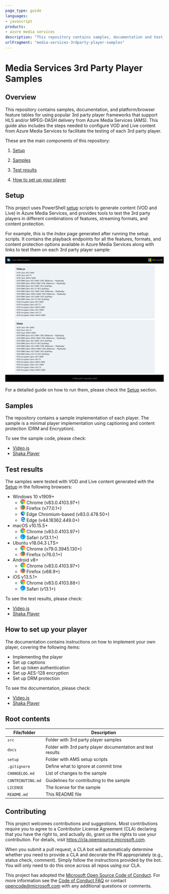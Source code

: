 ```yaml
---
page_type: guide
languages:
- javascript
products:
- azure media services
description: "This repository contains samples, documentation and test results for different 3rd party player frameworks using VOD and Live content from Azure Media Services (AMS)."
urlFragment: "media-services-3rdparty-player-samples"
---
```


# Media Services 3rd Party Player Samples

## Overview

This repository contains samples, documentation, and platform/browser feature tables for using popular 3rd party player frameworks that support HLS and/or MPEG-DASH delivery from Azure Media Services (AMS). This guide also includes the steps needed to configure VOD and Live content from Azure Media Services to facilitate the testing of each 3rd party player.

These are the main components of this repository:

1. [Setup](#setup)

2. [Samples](#samples)

3. [Test results](#test-results)

4. [How to set up your player](#how-to-set-up-your-player)

## Setup

This project uses PowerShell [setup](/setup) scripts to generate content (VOD and Live) in Azure Media Services, and provides tools to test the 3rd party players in different combinations of features, streaming formats, and content protection.

For example, this is the _Index_ page generated after running the setup scripts. It contains the playback endpoints for all the features, formats, and content protection options available in Azure Media Services along with links to test them on each 3rd party player sample:

![Index](docs/images/index.jpg)

For a detailed guide on how to run them, please check the [Setup](/setup) section.

## Samples

The repository contains a sample implementation of each player. The sample is a minimal player implementation using captioning and content protection (DRM and Encryption).

To see the sample code, please check:

- [Video.js](/src/video.js)
- [Shaka Player](/src/shaka)

## Test results
  
The samples were tested with VOD and Live content generated with the [Setup](/setup) in the following browsers:

- Windows 10 v1909+
  - ![chrome](docs/icons/chrome.png) Chrome (v83.0.4103.97+)
  - ![firefox](docs/icons/firefox.png) Firefox (v77.0.1+)
  - ![newedge](docs/icons/edge-new.png) Edge Chromium-based (v83.0.478.50+)
  - ![edge](docs/icons/edge.png) Edge (v44.18362.449.0+)
- macOS v10.15.5+
  - ![chrome](docs/icons/chrome.png) Chrome (v83.0.4103.97+)
  - ![safari](docs/icons/safari.png) Safari (v13.1.1+)
- Ubuntu v18.04.3 LTS+
  - ![chrome](docs/icons/chrome.png) Chrome (v79.0.3945.130+)
  - ![firefox](docs/icons/firefox.png) Firefox (v76.0.1+)
- Android v8+
  - ![chrome](docs/icons/chrome.png) Chrome (v83.0.4103.97+)
  - ![firefox](docs/icons/firefox.png) Firefox (v68.9+)
- iOS v13.5.1+
  - ![chrome](docs/icons/chrome.png) Chrome (v83.0.4103.88+)
  - ![safari](docs/icons/safari.png) Safari (v13.1+)

To see the test results, please check:
  
- [Video.js](/docs/video.js/README.md#test-results)
- [Shaka Player](/docs/shaka/README.md#test-results)

## How to set up your player

The documentation contains instructions on how to implement your own player, covering the following items:

- Implementing the player
- Set up captions
- Set up token authentication
- Set up AES-128 encryption
- Set up DRM protection

To see the documentation, please check:

- [Video.js](/docs/video.js/README.md)
- [Shaka Player](/docs/shaka/README.md)

## Root contents

| File/folder         | Description                                |
|---------------------|--------------------------------------------|
| `src`               | Folder with 3rd party player samples                |
| `docs`              | Folder with 3rd party player documentation and test results|
| `setup`             | Folder with AMS setup scripts             |
| `.gitignore`        | Define what to ignore at commit time      |
| `CHANGELOG.md`      | List of changes to the sample             |
| `CONTRIBUTING.md`   | Guidelines for contributing to the sample |
| `LICENSE`           | The license for the sample                |
| `README.md`         | This README file                          |

## Contributing

This project welcomes contributions and suggestions.  Most contributions require you to agree to a
Contributor License Agreement (CLA) declaring that you have the right to, and actually do, grant us
the rights to use your contribution. For details, visit <https://cla.opensource.microsoft.com>.

When you submit a pull request, a CLA bot will automatically determine whether you need to provide
a CLA and decorate the PR appropriately (e.g., status check, comment). Simply follow the instructions
provided by the bot. You will only need to do this once across all repos using our CLA.

This project has adopted the [Microsoft Open Source Code of Conduct](https://opensource.microsoft.com/codeofconduct/).
For more information see the [Code of Conduct FAQ](https://opensource.microsoft.com/codeofconduct/faq/) or
contact [opencode@microsoft.com](mailto:opencode@microsoft.com) with any additional questions or comments.
